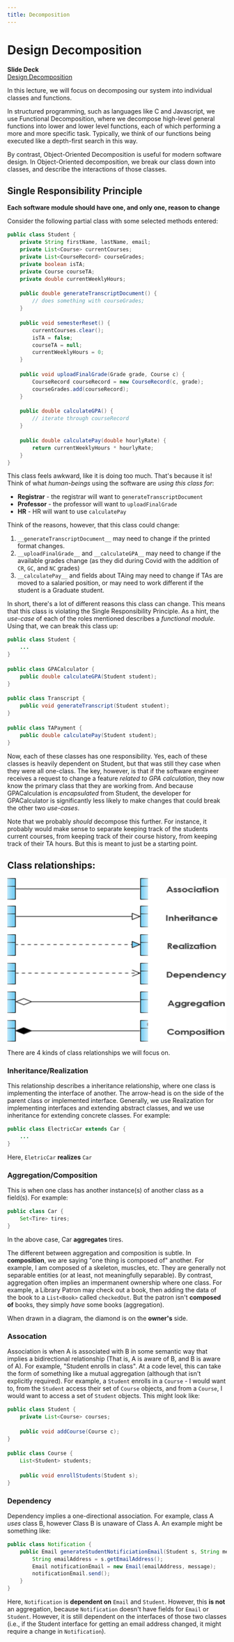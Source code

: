 ```yaml
---
title: Decomposition
---
```


# Design Decomposition

__Slide Deck__     
[Design Decomposition](https://docs.google.com/presentation/d/1lctQhB-zKCbCSjNsSdN3aGvV2tsXfqJibiETjmuucXs/edit?usp=sharing)

In this lecture, we will focus on decomposing our system into individual classes and functions.

In structured programming, such as languages like C and Javascript, we use Functional Decomposition, where we decompose high-level general functions into lower and lower level functions, each of which performing a more and more specific task. Typically, we think of our functions being executed like a depth-first search in this way.

By contrast, Object-Oriented Decomposition is useful for modern software design. In Object-Oriented decomposition, we break our class down into classes, and describe the interactions of those classes.

## Single Responsibility Principle

__Each software module should have one, and only one, reason to change__

Consider the following partial class with some selected methods entered:

```java
public class Student {
    private String firstName, lastName, email;
    private List<Course> currentCourses;
    private List<CourseRecord> courseGrades;
    private boolean isTA;
    private Course courseTA;
    private double currentWeeklyHours;
    
    public double generateTranscriptDocument() {
        // does something with courseGrades;
    }
    
    public void semesterReset() {
        currentCourses.clear();
        isTA = false;
        courseTA = null;
        currentWeeklyHours = 0;
    }
    
    public void uploadFinalGrade(Grade grade, Course c) {
        CourseRecord courseRecord = new CourseRecord(c, grade);
        courseGrades.add(courseRecord);
    }
    
    public double calculateGPA() {
        // iterate through courseRecord
    }
    
    public double calculatePay(double hourlyRate) {
        return currentWeeklyHours * hourlyRate;
    }
}
```

This class feels awkward, like it is doing too much. That's because it is! Think of what *human-beings* using the software are *using this class for*:

- __Registrar__ - the registrar will want to `generateTranscriptDocument`
- __Professor__ - the professor will want to `uploadFinalGrade`
- __HR__ - HR will want to use `calculatePay`

Think of the reasons, however, that this class could change:

1) `__generateTranscriptDocument__` may need to change if the printed format changes.
2) `__uploadFinalGrade__` and `__calculateGPA__` may need to change if the available grades change (as they did during Covid with the addition of `CR`, `GC`, and `NC` grades)
3) `__calculatePay__` and fields about TAing may need to change if TAs are moved to a salaried position, or may need to work different if the student is a Graduate student.

In short, there's a lot of different reasons this class can change. This means that this class is violating the Single Responsibility Principle. As a hint, the *use-case* of each of the roles mentioned describes a *functional module*. Using that, we can break this class up:

```java
public class Student {
    ...
}

public class GPACalculator {
    public double calculateGPA(Student student);
}

public class Transcript {
    public void generateTranscript(Student student);
}

public class TAPayment {
    public double calculatePay(Student student);
}
```

Now, each of these classes has one responsibility. Yes, each of these classes is heavily dependent on Student, but that was still they case when they were all one-class. The key, however, is that if the software engineer receives a request to change a feature *related to GPA calculation*, they now know the primary class that they are working from. And because GPACalculation is *encapsulated* from Student, the developer for GPACalculator is significantly less likely to make changes that could break the other two *use-cases*.

Note that we probably *should* decompose this further. For instance, it probably would make sense to separate keeping track of the students current courses, from keeping track of their course history, from keeping track of their TA hours. But this is meant to just be a starting point.

## Class relationships:

![img.png](uml_class_relationships.png)

There are 4 kinds of class relationships we will focus on.

### Inheritance/Realization

This relationship describes a inheritance relationship, where one class is implementing the interface of another. The arrow-head is on the side of the parent class or implemented interface. Generally, we use Realization for implementing interfaces and extending abstract classes, and we use inheritance for extending concrete classes. For example:

```java
public class ElectricCar extends Car {
    ...
}
```

Here, `EletricCar` **realizes** `Car`

### Aggregation/Composition

This is when one class has another instance(s) of another class as a field(s). For example:

```java
public class Car {
    Set<Tire> tires;
}
```

In the above case, Car **aggregates** tires.

The different between aggregation and composition is subtle. In **composition**, we are saying "one thing is composed of" another. For example, I am composed of a skeleton, muscles, etc. They are generally not separable entities (or at least, not meaningfully separable). By contrast, aggregation often implies an impermanent ownership where one class. For example, a Library Patron may check out a book, then adding the data of the book to a `List<Book>` called `checkedOut`. But the patron isn't **composed of** books, they simply *have* some books (aggregation).

When drawn in a diagram, the diamond is on the **owner's** side.

### Assocation

Association is when A is associated with B in some semantic way that implies a bidirectional relationship (That is, A is aware of B, and B is aware of A). For example, "Student enrolls in class". At a code level, this can take the form of something like a mutual aggregation (although that isn't explicitly required). For example, a `Student` enrolls in a `Course` - I would want to, from the `Student` access their set of `Course` objects, and from a `Course`, I would want to access a set of `Student` objects. This might look like:

```java
public class Student {
    private List<Course> courses;
    
    public void addCourse(Course c);
}

public class Course {
    List<Student> students;
    
    public void enrollStudents(Student s);
}
```

### Dependency

Dependency implies a one-directional association. For example, class A *uses* class B, however Class B is unaware of Class A. An example might be something like:

```java
public class Notification {
    public Email generateStudentNotificiationEmail(Student s, String message) {
        String emailAddress = s.getEmailAddress();
        Email notificationEmail = new Email(emailAddress, message);
        notificationEmail.send();
    }
}
```

Here, `Notification` is **dependent on** `Email` and `Student`. However, this **is not** an aggregation, because `Notification` doesn't have fields for `Email` or `Student`. However, it is still dependent on the interfaces of those two classes (i.e., if the Student interface for getting an email address changed, it might require a change in `Notification`).